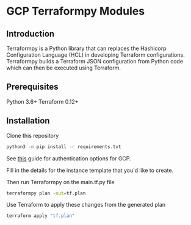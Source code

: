 # GCP Terraformpy Modules

## Introduction
Terraformpy is a Python library that can replaces the Hashicorp Configuration Language (HCL) in developing Terraform configurations. Terraformpy builds a Terraform JSON configuration from Python code which can then be executed using Terraform.

## Prerequisites

Python 3.6+
Terraform 0.12+

## Installation

Clone this repository

```bash
python3 -m pip install -r requirements.txt
```

See [this](https://cloud.google.com/docs/authentication/getting-started) guide for authentication options for GCP. 

Fill in the details for the instance template that you'd like to create.

Then run Terraformpy on the main.tf.py file

```bash
terraformpy plan -out=tf.plan
``` 

Use Terraform to apply these changes from the generated plan

```bash
terraform apply "tf.plan"
```